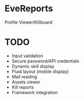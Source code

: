 EveReports
==========

Profile Viewer/Killboard

TODO
==========

- Input validation
- Secure password/API credentials
- Dynamic skill display
- Fluid layout (mobile display)
- Mail reading
- Assets viewer
- Kill reports
- Framework integration
